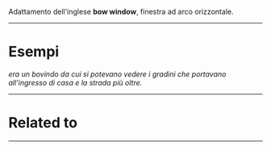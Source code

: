 Adattamento dell'inglese **bow window**, finestra ad arco orizzontale.

----------------------------------------------------------------

# Esempi
_era un bovindo da cui si potevano vedere i gradini che portavano all'ingresso di casa e la strada più oltre._

----------------------------------------------------------------

# Related to


----------------------------------------------------------------
